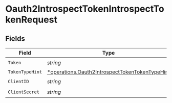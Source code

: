 # Oauth2IntrospectTokenIntrospectTokenRequest


## Fields

| Field                                                                                                           | Type                                                                                                            | Required                                                                                                        | Description                                                                                                     |
| --------------------------------------------------------------------------------------------------------------- | --------------------------------------------------------------------------------------------------------------- | --------------------------------------------------------------------------------------------------------------- | --------------------------------------------------------------------------------------------------------------- |
| `Token`                                                                                                         | *string*                                                                                                        | :heavy_check_mark:                                                                                              | N/A                                                                                                             |
| `TokenTypeHint`                                                                                                 | [*operations.Oauth2IntrospectTokenTokenTypeHint](../../models/operations/oauth2introspecttokentokentypehint.md) | :heavy_minus_sign:                                                                                              | N/A                                                                                                             |
| `ClientID`                                                                                                      | *string*                                                                                                        | :heavy_check_mark:                                                                                              | N/A                                                                                                             |
| `ClientSecret`                                                                                                  | *string*                                                                                                        | :heavy_check_mark:                                                                                              | N/A                                                                                                             |